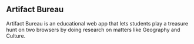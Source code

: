 ## Artifact Bureau

Artifact Bureau is an educational web app that lets students play a treasure hunt on two browsers by doing research on matters like Geography and Culture.
